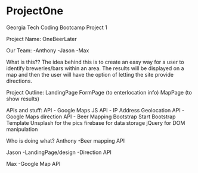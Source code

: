 # ProjectOne

Georgia Tech Coding Bootcamp
Project 1

Project Name: OneBeerLater

Our Team:
-Anthony
-Jason
-Max

What is this??
The idea behind this is to create an easy way for a user to identify breweries/bars within an area. The results will be displayed on a map and then the user will have the option of letting the site provide directions.

Project Outline:
LandingPage
FormPage (to enterlocation info)
MapPage (to show results)

APIs and stuff:
API - Google Maps JS
API - IP Address Geolocation
API - Google Maps direction
API - Beer Mapping 
Bootstrap
Start Bootstrap Template
Unsplash for the pics
firebase for data storage
jQuery for DOM manipulation

Who is doing what?
Anthony
-Beer mapping API

Jason
-LandingPage/design
-Direction API

Max
-Google Map API





